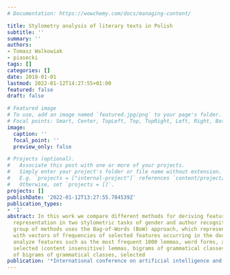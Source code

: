 ```yaml
---
# Documentation: https://wowchemy.com/docs/managing-content/

title: Stylometry analysis of literary texts in Polish
subtitle: ''
summary: ''
authors:
- Tomasz Walkowiak
- piasecki
tags: []
categories: []
date: 2018-01-01
lastmod: 2022-01-12T14:27:55+01:00
featured: false
draft: false

# Featured image
# To use, add an image named `featured.jpg/png` to your page's folder.
# Focal points: Smart, Center, TopLeft, Top, TopRight, Left, Right, BottomLeft, Bottom, BottomRight.
image:
  caption: ''
  focal_point: ''
  preview_only: false

# Projects (optional).
#   Associate this post with one or more of your projects.
#   Simply enter your project's folder or file name without extension.
#   E.g. `projects = ["internal-project"]` references `content/project/deep-learning/index.md`.
#   Otherwise, set `projects = []`.
projects: []
publishDate: '2022-01-12T13:27:55.784539Z'
publication_types:
- '1'
abstract: In this work we compare different methods for deriving features for text
  representation in two stylometric tasks of gender and author recognition. The first
  group of methods uses the Bag-of-Words (BoW) approach, which represents the documents
  with vectors of frequencies of selected features occurring in the documents. We
  analyze features such as the most frequent 1000 lemmas, word forms, all lemmas,
  selected (content insensitive) lemmas, bigrams of grammatical classes and mixture
  of bigrams of grammatical classes, selected
publication: '*International conference on artificial intelligence and soft computing*'
---
```

